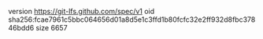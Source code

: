 version https://git-lfs.github.com/spec/v1
oid sha256:fcae7961c5bbc064656d01a8d5e1c3ffd1b80fcfc32e2ff932d8fbc37846bdd6
size 6657
